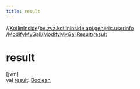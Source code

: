 ```yaml
---
title: result
---
```

//[KotlinInside](../../../../index.html)/[be.zvz.kotlininside.api.generic.userinfo](../../index.html)
/[ModifyMyGall](../index.html)/[ModifyMyGallResult](index.html)/[result](result.html)

# result

[jvm]\
val [result](result.html): [Boolean](https://kotlinlang.org/api/latest/jvm/stdlib/kotlin/-boolean/index.html)




